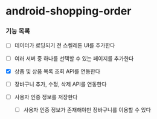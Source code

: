 # android-shopping-order

### 기능 목록
- [ ] 데이터가 로딩되기 전 스켈레톤 UI를 추가한다

- [ ] 여러 서버 중 하나를 선택할 수 있는 페이지를 추가한다
- [X] 상품 및 상품 목록 조회 API를 연동한다
- [ ] 장바구니 추가, 수정, 삭제 API를 연동한다
- [ ] 사용자 인증 정보를 저장한다
  - [ ] 사용자 인증 정보가 존재해야만 장바구니를 이용할 수 있다
